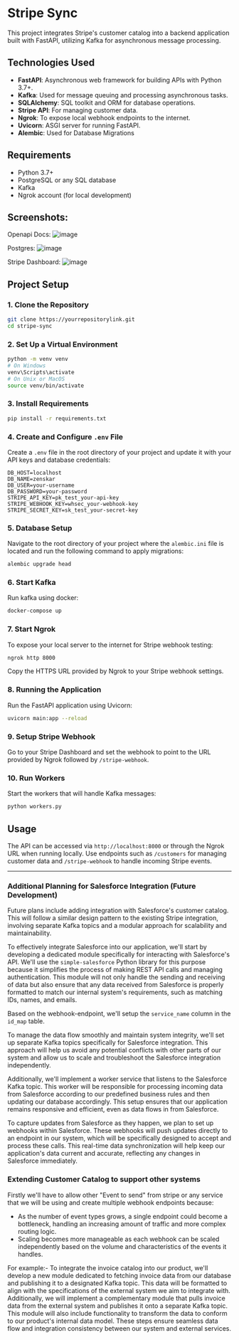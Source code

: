 # Stripe Sync
This project integrates Stripe's customer catalog into a backend application built with FastAPI, utilizing Kafka for asynchronous message processing.

## Technologies Used
- **FastAPI**: Asynchronous web framework for building APIs with Python 3.7+.
- **Kafka**: Used for message queuing and processing asynchronous tasks.
- **SQLAlchemy**: SQL toolkit and ORM for database operations.
- **Stripe API**: For managing customer data.
- **Ngrok**: To expose local webhook endpoints to the internet.
- **Uvicorn**: ASGI server for running FastAPI.
- **Alembic**: Used for Database Migrations

## Requirements
- Python 3.7+
- PostgreSQL or any SQL database
- Kafka
- Ngrok account (for local development)

## Screenshots:

Openapi Docs:
![image](https://github.com/Addy-codes/stripe-sync/assets/72205091/3623b96c-73f6-4c92-bb37-c6c5cc4b7c4c)

Postgres:
![image](https://github.com/Addy-codes/stripe-sync/assets/72205091/734bc8bc-373a-4b62-a104-221ea1bb8ea2)

Stripe Dashboard:
![image](https://github.com/Addy-codes/stripe-sync/assets/72205091/20b090eb-dac8-4714-afec-b3ce33026d64)


## Project Setup

### 1. Clone the Repository
```bash
git clone https://yourrepositorylink.git
cd stripe-sync
```

### 2. Set Up a Virtual Environment
```bash
python -m venv venv
# On Windows
venv\Scripts\activate
# On Unix or MacOS
source venv/bin/activate
```

### 3. Install Requirements
```bash
pip install -r requirements.txt
```

### 4. Create and Configure `.env` File
Create a `.env` file in the root directory of your project and update it with your API keys and database credentials:
```plaintext
DB_HOST=localhost
DB_NAME=zenskar
DB_USER=your-username
DB_PASSWORD=your-password
STRIPE_API_KEY=pk_test_your-api-key
STRIPE_WEBHOOK_KEY=whsec_your-webhook-key
STRIPE_SECRET_KEY=sk_test_your-secret-key
```
### 5. Database Setup
Navigate to the root directory of your project where the `alembic.ini` file is located and run the following command to apply migrations:
```bash
alembic upgrade head
```
### 6. Start Kafka
Run kafka using docker:
```bash
docker-compose up
```
### 7. Start Ngrok
To expose your local server to the internet for Stripe webhook testing:
```bash
ngrok http 8000
```
Copy the HTTPS URL provided by Ngrok to your Stripe webhook settings.

### 8. Running the Application
Run the FastAPI application using Uvicorn:
```bash
uvicorn main:app --reload
```

### 9. Setup Stripe Webhook
Go to your Stripe Dashboard and set the webhook to point to the URL provided by Ngrok followed by `/stripe-webhook`.

### 10. Run Workers
Start the workers that will handle Kafka messages:
```bash
python workers.py
```

## Usage
The API can be accessed via `http://localhost:8000` or through the Ngrok URL when running locally. Use endpoints such as `/customers` for managing customer data and `/stripe-webhook` to handle incoming Stripe events.

---

### Additional Planning for Salesforce Integration (Future Development)
Future plans include adding integration with Salesforce's customer catalog. This will follow a similar design pattern to the existing Stripe integration, involving separate Kafka topics and a modular approach for scalability and maintainability.

To effectively integrate Salesforce into our application, we'll start by developing a dedicated module specifically for interacting with Salesforce's API. We'll use the `simple-salesforce` Python library for this purpose because it simplifies the process of making REST API calls and managing authentication. This module will not only handle the sending and receiving of data but also ensure that any data received from Salesforce is properly formatted to match our internal system's requirements, such as matching IDs, names, and emails.

Based on the webhook-endpoint, we'll setup the `service_name` column in the `id_map` table.

To manage the data flow smoothly and maintain system integrity, we'll set up separate Kafka topics specifically for Salesforce integration. This approach will help us avoid any potential conflicts with other parts of our system and allow us to scale and troubleshoot the Salesforce integration independently.

Additionally, we'll implement a worker service that listens to the Salesforce Kafka topic. This worker will be responsible for processing incoming data from Salesforce according to our predefined business rules and then updating our database accordingly. This setup ensures that our application remains responsive and efficient, even as data flows in from Salesforce.

To capture updates from Salesforce as they happen, we plan to set up webhooks within Salesforce. These webhooks will push updates directly to an endpoint in our system, which will be specifically designed to accept and process these calls. This real-time data synchronization will help keep our application's data current and accurate, reflecting any changes in Salesforce immediately.

### Extending Customer Catalog to support other systems

Firstly we'll have to allow other "Event to send" from stripe or any service that we will be using and create multiple webhook endpoints because:
- As the number of event types grows, a single endpoint could become a bottleneck, handling an increasing amount of traffic and more complex routing logic.
- Scaling becomes more manageable as each webhook can be scaled independently based on the volume and characteristics of the events it handles.

For example:- To integrate the invoice catalog into our product, we'll develop a new module dedicated to fetching invoice data from our database and publishing it to a designated Kafka topic. This data will be formatted to align with the specifications of the external system we aim to integrate with. Additionally, we will implement a complementary module that pulls invoice data from the external system and publishes it onto a separate Kafka topic. This module will also include functionality to transform the data to conform to our product's internal data model. These steps ensure seamless data flow and integration consistency between our system and external services.
